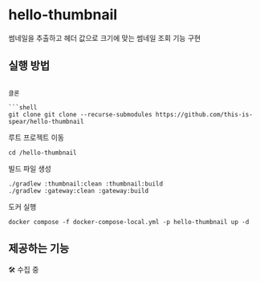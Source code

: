 # hello-thumbnail
썸네일을 추출하고 헤더 값으로 크기에 맞는 썸네일 조회 기능 구현

## 실행 방법

```shell

클론

```shell
git clone git clone --recurse-submodules https://github.com/this-is-spear/hello-thumbnail
```

루트 프로젝트 이동

```shell
cd /hello-thumbnail
```

빌드 파일 생성

```shell
./gradlew :thumbnail:clean :thumbnail:build
./gradlew :gateway:clean :gateway:build
```

도커 실행

```shell
docker compose -f docker-compose-local.yml -p hello-thumbnail up -d
```


## 제공하는 기능

🛠️ 수집 중
